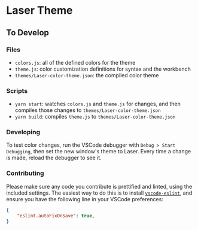 # Laser Theme

## To Develop

### Files

* `colors.js`: all of the defined colors for the theme
* `theme.js`: color customization definitions for syntax and the workbench
* `themes/Laser-color-theme.json`: the compiled color theme

### Scripts

* `yarn start`: watches `colors.js` and `theme.js` for changes, and then compiles those changes to `themes/Laser-color-theme.json`
* `yarn build`: compiles `theme.js` to `themes/Laser-color-theme.json`

### Developing

To test color changes, run the VSCode debugger with `Debug > Start Debugging`, then set the new window's theme to Laser. Every time a change is made, reload the debugger to see it.

### Contributing

Please make sure any code you contribute is prettified and linted, using the included settings. The easiest way to do this is to install [`vscode-eslint`](https://marketplace.visualstudio.com/items?itemName=dbaeumer.vscode-eslint), and ensure you have the following line in your VSCode preferences:

```json
{
	"eslint.autoFixOnSave": true,
}
```